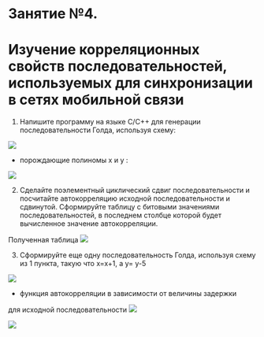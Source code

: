 # Занятие №4. 
# Изучение корреляционных свойств последовательностей, используемых для синхронизации в сетях мобильной связи

1) Напишите программу на языке С/С++ для генерации
последовательности Голда, используя схему:

![](https://github.com/MargQ/OSMC/tree/master/Lab4/Screenshots/shem.png)

- порождающие полиномы x и y :

![](https://github.com/MargQ/OSMC/tree/master/Lab4/Screenshots/11.png)

2) Сделайте поэлементный циклический сдвиг последовательности и 
посчитайте автокорреляцию исходной последовательности и 
сдвинутой. Сформируйте таблицу с битовыми значениями 
последовательностей, в последнем столбце которой будет 
вычисленное значение автокорреляции.

Полученная таблица
![](https://github.com/MargQ/OSMC/tree/master/Lab4/Screenshots/1.png)

3) Сформируйте еще одну последовательность Голда, используя 
схему из 1 пункта, такую что x=x+1, а y= у-5

![](https://github.com/MargQ/OSMC/tree/master/Lab4/Screenshots/22.png)

- функция автокорреляции в зависимости от величины задержки

для исходной последовательности
![](https://github.com/MargQ/OSMC/tree/master/Lab4/Screenshots/111.png)

![](https://github.com/MargQ/OSMC/tree/master/Lab4/Screenshots/222.png)


